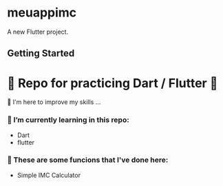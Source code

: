 # meuappimc

A new Flutter project.

## Getting Started

# 💎 Repo for practicing Dart / Flutter 💎


👀  I'm here to improve my skills ...


### 🌱 I’m currently learning in this repo:
- Dart
- flutter



### 💞️ These are some funcions that I've done here:

- Simple IMC Calculator

